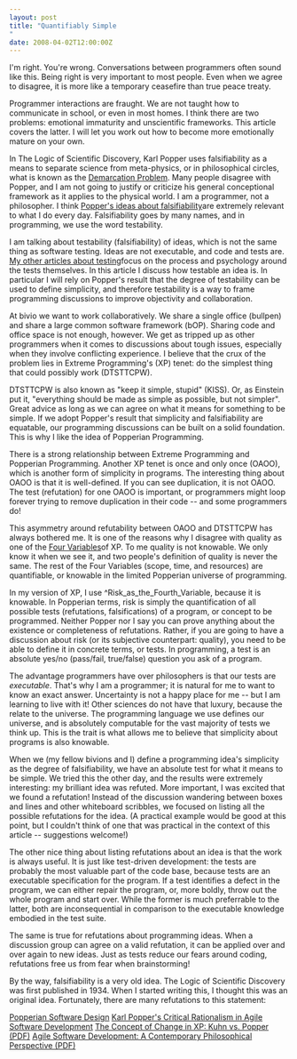 ```yaml
---
layout: post
title: "Quantifiably Simple"
date: 2008-04-02T12:00:00Z
---
```


I'm right.  You're wrong.  Conversations between programmers often
sound like this.  Being right is very important to most people.
Even when we agree to disagree, it is more like a temporary ceasefire
than true peace treaty.

Programmer interactions are fraught.  We are not taught how to
communicate in school, or even in most homes.  I think there are two
problems: emotional immaturity and unscientific frameworks.  This
article covers the latter.  I will let you work out how to become more
emotionally mature on your own.

In The Logic of Scientific Discovery, Karl Popper uses falsifiability
as a means to separate science from meta-physics,
or in philosophical circles, what is known as the
[Demarcation Problem](http://en.wikipedia.org/wiki/Demarcation_problem).  Many people disagree with Popper, and I am not going to justify or
criticize his general conceptional framework as it applies to the
physical world.  I am a programmer, not a philosopher.
I think
[Popper's ideas about falsifiability](http://en.wikipedia.org/wiki/Falsifiability)are extremely relevant to what I do every day.  Falsifiability goes
by many names, and in programming, we use the word testability.

I am talking about testability (falsifiability) of ideas, which is not
the same thing as software testing.  Ideas are not executable,
and code and tests are.
[My other articles about testing](https://www.google.com/search?q=site:robnagler.com+testing)focus on the process and psychology around the tests
themselves.  In this article I discuss how testable an
idea is. In particular I will rely on Popper's result that the degree of
testability can be used to define simplicity, and therefore
testability is a way to frame programming discussions to
improve objectivity and collaboration.

At bivio we want to work collaboratively.  We share a single office
(bullpen) and share a large common software framework (bOP).  Sharing
code and office space is not enough, however.  We get as tripped up as
other programmers when it comes to discussions about tough issues,
especially when they involve conflicting experience.  I believe that
the crux of the problem lies in Extreme Programming's (XP) tenet: do
the simplest thing that could possibly work (DTSTTCPW).

DTSTTCPW is also known as "keep it simple, stupid" (KISS).  Or, as
Einstein put it, "everything should be made as simple as possible, but
not simpler".  Great advice as long as we can agree on what it means
for something to be simple.  If we adopt Popper's result that
simplicity and falsifiability are equatable, our programming
discussions can be built on a solid foundation.  This is why I like
the idea of Popperian Programming.

There is a strong relationship between Extreme Programming and
Popperian Programming.  Another XP tenet is once and only once (OAOO),
which is another form of simplicity in programs.  The interesting
thing about OAOO is that it is well-defined.  If you can see
duplication, it is not OAOO.  The test (refutation) for one OAOO is
important, or programmers might loop forever trying to remove
duplication in their code -- and some programmers do!

This asymmetry around refutability between OAOO and DTSTTCPW has
always bothered me.  It is one of the reasons why I disagree with
quality as one of the
[Four Variables](http://c2.com/cgi/wiki?FourVariables)of XP.  To me quality is not knowable.  We only know it when we see
it, and two people's definition of quality is never the same.
The rest of the Four Variables (scope, time, and resources) are
quantifiable, or knowable in the limited Popperian universe of
programming.

In my version of XP, I use ^Risk_as_the_Fourth_Variable, because it is
knowable.  In Popperian terms, risk is simply the quantification of
all possible tests (refutations, falsifications) of a program, or
concept to be programmed.  Neither Popper nor I say you can prove
anything about the existence or completeness of refutations.  Rather,
if you are going to have a discussion about risk (or its subjective
counterpart: quality), you need to be able to define it in concrete
terms, or tests.  In programming, a test is an absolute yes/no
(pass/fail, true/false) question you ask of a program.

The advantage programmers have over philosophers is that our tests are
*executable*.  That's why I am a programmer; it is natural for me to
want to know an exact answer.  Uncertainty is not a happy place for me
-- but I am learning to live with it! Other sciences do not have that
luxury, because the relate to the universe.  The programming language
we use defines our universe, and is absolutely computable for the vast
majority of tests we think up.  This is the trait is what allows me to
believe that simplicity about programs is also knowable.

When we (my fellow bivions and I) define a programming idea's
simplicity as the degree of falsifiability, we have an absolute test
for what it means to be simple.  We tried this the other day, and the
results were extremely interesting: my brilliant idea was refuted.
More important, I was excited that we found a refutation!  Instead of
the discussion wandering between boxes and lines and other whiteboard
scribbles, we focused on listing all the possible refutations for the
idea.  (A practical example would be good at this point, but I
couldn't think of one that was practical in the context of this
article -- suggestions welcome!)

The other nice thing about listing refutations about an idea is that
the work is always useful.  It is just like test-driven development:
the tests are probably the most valuable part of the code base,
because tests are an executable specification for the program.  If a
test identifies a defect in the program, we can either repair the
program, or, more boldly, throw out the whole program and start over.
While the former is much preferrable to the latter, both are
inconsequential in comparison to the executable knowledge embodied in
the test suite.

The same is true for refutations about programming ideas.  When a
discussion group can agree on a valid refutation, it can be applied
over and over again to new ideas.  Just as tests reduce our fears
around coding, refutations free us from fear when brainstorming!

By the way, falsifiability is a very old idea.  The Logic of
Scientific Discovery was first published in 1934.  When I started
writing this, I thought this was an original idea.  Fortunately, there
are many refutations to this statement:

[Popperian Software Design](http://www.bossavit.com/pivot/pivot/entry.php?id=239)
[Karl Popper's Critical Rationalism in Agile Software Development](http://www.springerlink.com/content/n2004645x23k5657/)
[The Concept of Change in XP: Kuhn vs. Popper (PDF)](http://espresso.cs.up.ac.za/publications/MandyNorthover.pdf)
[Agile Software Development: A Contemporary Philosophical Perspective (PDF)](http://portal.acm.org/ft_gateway.cfm?id=1292504&type=pdf)

